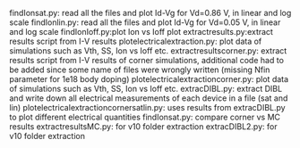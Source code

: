 findIonsat.py: read all the files and plot Id-Vg for Vd=0.86 V, in linear and log scale
findIonlin.py: read all the files and plot Id-Vg for Vd=0.05 V, in linear and log scale
findIonIoff.py:plot Ion vs Ioff plot
extractresults.py:extract results script from I-V results
plotelectricalextraction.py: plot data of simulations such as Vth, SS, Ion vs Ioff etc.
extractresultscorner.py: extract results script from I-V results of corner simulations, additional code had to be added since some name of files were wrongly written (missing Nfin parameter for 1e18 body doping)
plotelectricalextractioncorner.py: plot data of simulations such as Vth, SS, Ion vs Ioff etc.
extracDIBL.py: extract DIBL and write down all electrical measurements of each device in a file (sat and lin)
plotelectricalextractioncornersatlin.py: uses results from extracDIBL.py to plot different electrical quantities
findIonsat.py: compare corner vs MC results
extractresultsMC.py: for v10 folder extraction
extracDIBL2.py: for v10 folder extraction
